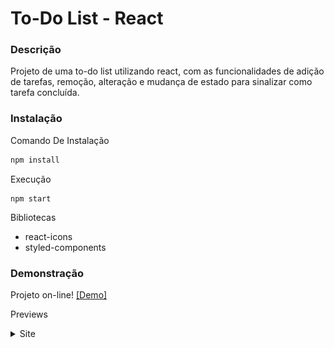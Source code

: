 # To-Do List - React 

### Descrição

Projeto de uma to-do list utilizando react, com as funcionalidades de adição de tarefas, remoção, alteração e mudança de estado para sinalizar como tarefa concluída.

### Instalação

Comando De Instalação
```bash
npm install
```

Execução
```shell
npm start
```

Bibliotecas
- react-icons
- styled-components

### Demonstração

Projeto on-line! [[Demo]](https://projetos-vqqw.vercel.app/)

Previews
<details>
<summary>Site</summary>

![imagem](./github/demo_1.png)
![imagem](./github/demo_2.png)
![imagem](./github/demo_3.png)

</details>
